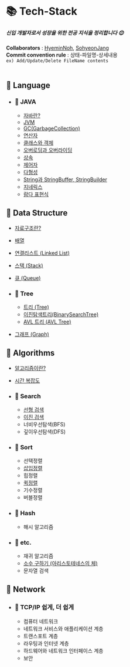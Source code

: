 # 📚 Tech-Stack

##### 신입 개발자로서 성장을 위한 전공 지식을 정리합니다 :blush:

**Collaborators** : [HyeminNoh](https://github.com/HyeminNoh), [SohyeonJang](https://github.com/shjang1013)  
**Commit convention rule** : 상태-파일명-상세내용  
`ex) Add/Update/Delete FileName contents`  
<br>

## 📒 Language  

- ### 📖 JAVA
    * [자바란?](./Language/Java/Java.md)
    * [JVM](./Language/Java/JVM(Java%20Virtual%20Machine).md)
    * [GC(GarbageCollection)](./Language/Java/GarbageCollection.md)  
    * [연산자](./Language/Java/Operator.md)
    * [클래스와 객체](./Language/Java/Class_and_Object.md)
    * [오버로딩과 오버라이딩](./Language/Java/Overloading_and_Overriding.md)
    * [상속](./Language/Java/Inheritance.md)
    * [제어자](./Language/Java/Modifier.md)
    * [다형성](./Language/Java/Polymorphism.md)
    * [String과 StringBuffer, StringBuilder](./Language/Java/String.md)  
    * [지네릭스](./Language/Java/Generics.md)  
    * [람다 표현식](./Language/Java/Lambda.md)  
    
## 📕 Data Structure

  * [자료구조란?](./DataStructure/DataStructure.md)  
  * [배열](./DataStructure/Array.md)    
  * [연결리스트 (Linked List)](./DataStructure/LinkedList.md)  
  * [스택 (Stack)](./DataStructure/Stack.md)  
  * [큐 (Queue)](./DataStructure/Queue.md)

  * ### 📖 Tree
    * [트리 (Tree)](./DataStructure/Tree.md)
    * [이진탐색트리(BinarySearchTree)](./DataStructure/BinaryTree.md)
    * [AVL 트리 (AVL Tree)](./DataStructure/AVLTree.md)

  * [그래프 (Graph)](./DataStructure/Graph.md)

## 📗 Algorithms

- [알고리즘이란?](./Algorithms/Algorithms.md)  
- [시간 복잡도](./Algorithms/TimeComplexity.md)

- ### 📖 Search
    * [선형 검색](./Algorithms/Search/LinearSearch.md)
    * [이진 검색](./Algorithms/Search/BinearySearch.md)
    * 너비우선탐색(BFS)
    * 깊이우선탐색(DFS)
     
- ### 📖 Sort  
    * 선택정렬
    * [삽입정렬](./Algorithms/Sort/InsertionSort.md)
    * 힙정렬
    * [퀵정렬](./Algorithms/Sort/QuickSort.md)
    * 기수정렬
    * 버블정렬

- ### 📖 Hash
    * 해시 알고리즘

- ### 📖 etc.
    * 재귀 알고리즘
    * [소수 구하기 (아리스토테네스의 체)](./Algorithms/PrimeNum.md)
    * 문자열 검색
    
## 📙 Network
- ### 📖 TCP/IP 쉽게, 더 쉽게
    * 컴퓨터 네트워크
    * 네트워크 서비스와 애플리케이션 계층
    * 트랜스포트 계층
    * 라우팅과 인터넷 계층
    * 하드웨어와 네트워크 인터페이스 계층
    * 보안

